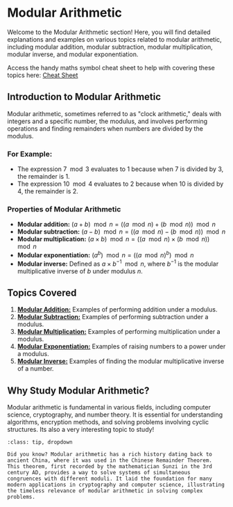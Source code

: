 # Modular Arithmetic

Welcome to the Modular Arithmetic section! Here, you will find detailed explanations and examples on various topics related to modular arithmetic, including modular addition, modular subtraction, modular multiplication, modular inverse, and modular exponentiation.

Access the handy maths symbol cheat sheet to help with covering these topics here: [Cheat Sheet](../cheat-sheet.md)

## Introduction to Modular Arithmetic

Modular arithmetic, sometimes referred to as "clock arithmetic," deals with integers and a specific number, the modulus, and involves performing operations and finding remainders when numbers are divided by the modulus.

### For Example:

- The expression $7 \mod 3$ evaluates to $1$ because when $7$ is divided by $3$, the remainder is $1$.
- The expression $10 \mod 4$ evaluates to $2$ because when $10$ is divided by $4$, the remainder is $2$.

### Properties of Modular Arithmetic

- **Modular addition:** $(a + b) \mod n = ((a \mod n) + (b \mod n)) \mod n$
- **Modular subtraction:** $(a - b) \mod n = ((a \mod n) - (b \mod n)) \mod n$
- **Modular multiplication:** $(a \times b) \mod n = ((a \mod n) \times (b \mod n)) \mod n$
- **Modular exponentiation:** $(a^b) \mod n = ((a \mod n)^b) \mod n$
- **Modular inverse:** Defined as $a \times b^{-1} \mod n$, where $b^{-1}$ is the modular multiplicative inverse of $b$ under modulus $n$.

## Topics Covered

1. **[Modular Addition:](modular-addition.ipynb)** Examples of performing addition under a modulus.
2. **[Modular Subtraction:](modular-subtraction.ipynb)** Examples of performing subtraction under a modulus.
3. **[Modular Multiplication:](modular-multiplication.ipynb)** Examples of performing multiplication under a modulus.
4. **[Modular Exponentiation:](modular-exponentiation.ipynb)** Examples of raising numbers to a power under a modulus.
5. **[Modular Inverse:](modular-inverse.ipynb)** Examples of finding the modular multiplicative inverse of a number.

## Why Study Modular Arithmetic?

Modular arithmetic is fundamental in various fields, including computer science, cryptography, and number theory. It is essential for understanding algorithms, encryption methods, and solving problems involving cyclic structures. Its also a very interesting topic to study!

```{admonition} Interesting Fact
:class: tip, dropdown

Did you know? Modular arithmetic has a rich history dating back to ancient China, where it was used in the Chinese Remainder Theorem. This theorem, first recorded by the mathematician Sunzi in the 3rd century AD, provides a way to solve systems of simultaneous congruences with different moduli. It laid the foundation for many modern applications in cryptography and computer science, illustrating the timeless relevance of modular arithmetic in solving complex problems.

```

```{tableofcontents}
```

